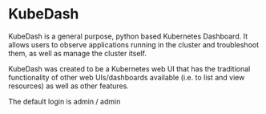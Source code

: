 # KubeDash

KubeDash is a general purpose, python based Kubernetes Dashboard. It allows users to observe applications running in the cluster and troubleshoot them, as well as manage the cluster itself.

KubeDash was created to be a Kubernetes web UI that has the traditional functionality of other web UIs/dashboards available (i.e. to list and view resources) as well as other features.

The default login is admin / admin
